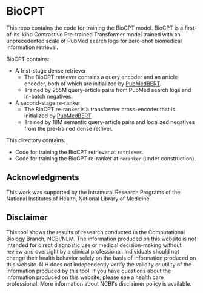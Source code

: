 # BioCPT

This repo contains the code for training the BioCPT model. BioCPT is a first-of-its-kind Contrastive Pre-trained Transformer model trained with an unprecedented scale of PubMed search logs for zero-shot biomedical information retrieval. 

BioCPT contains:
- A frist-stage dense retriever
  - The BioCPT retriever contains a query encoder and an article encoder, both of which are initialized by [PubMedBERT](https://huggingface.co/microsoft/BiomedNLP-PubMedBERT-base-uncased-abstract-fulltext).   
  - Trained by 255M query-article pairs from PubMed search logs and in-batch negatives. 
- A second-stage re-ranker
  - The BioCPT re-ranker is a transformer cross-encoder that is initialized by [PubMedBERT](https://huggingface.co/microsoft/BiomedNLP-PubMedBERT-base-uncased-abstract-fulltext).
  - Trained by 18M semantic query-article pairs and localized negatives from the pre-trained dense retriver. 
  
This directory contains:
- Code for training the BioCPT retriever at `retriever`.
- Code for training the BioCPT re-ranker at `reranker` (under construction).

## Acknowledgments

This work was supported by the Intramural Research Programs of the National Institutes of Health, National Library of Medicine.

## Disclaimer

This tool shows the results of research conducted in the Computational Biology Branch, NCBI/NLM. The information produced on this website is not intended for direct diagnostic use or medical decision-making without review and oversight by a clinical professional. Individuals should not change their health behavior solely on the basis of information produced on this website. NIH does not independently verify the validity or utility of the information produced by this tool. If you have questions about the information produced on this website, please see a health care professional. More information about NCBI's disclaimer policy is available.
